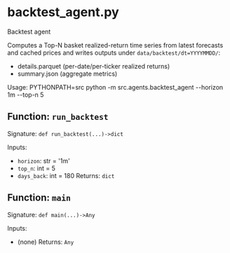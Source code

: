 # backtest_agent.py

Backtest agent

Computes a Top-N basket realized-return time series from latest forecasts and cached prices
and writes outputs under `data/backtest/dt=YYYYMMDD/`:
- details.parquet (per-date/per-ticker realized returns)
- summary.json (aggregate metrics)

Usage: PYTHONPATH=src python -m src.agents.backtest_agent --horizon 1m --top-n 5

## Function: `run_backtest`

Signature: `def run_backtest(...)->dict`

Inputs:
- `horizon`: str = '1m'
- `top_n`: int = 5
- `days_back`: int = 180
Returns: `dict`

## Function: `main`

Signature: `def main(...)->Any`

Inputs:
- (none)
Returns: `Any`
